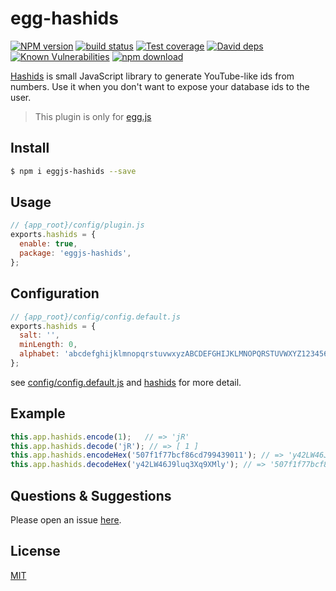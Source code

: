 # egg-hashids

[![NPM version][npm-image]][npm-url]
[![build status][travis-image]][travis-url]
[![Test coverage][codecov-image]][codecov-url]
[![David deps][david-image]][david-url]
[![Known Vulnerabilities][snyk-image]][snyk-url]
[![npm download][download-image]][download-url]

[npm-image]: https://img.shields.io/npm/v/eggjs-hashids.svg?style=flat-square
[npm-url]: https://npmjs.org/package/eggjs-hashids
[travis-image]: https://img.shields.io/travis/weihongyu12/egg-hashids.svg?style=flat-square
[travis-url]: https://travis-ci.org/weihongyu12/egg-hashids
[codecov-image]: https://img.shields.io/codecov/c/github/weihongyu12/egg-hashids.svg?style=flat-square
[codecov-url]: https://codecov.io/github/weihongyu12/egg-hashids?branch=master
[david-image]: https://img.shields.io/david/weihongyu12/egg-hashids.svg?style=flat-square
[david-url]: https://david-dm.org/weihongyu12/egg-hashids
[snyk-image]: https://snyk.io/test/npm/eggjs-hashids/badge.svg?style=flat-square
[snyk-url]: https://snyk.io/test/npm/eggjs-hashids
[download-image]: https://img.shields.io/npm/dm/eggjs-hashids.svg?style=flat-square
[download-url]: https://npmjs.org/package/eggjs-hashids

[Hashids](https://www.npmjs.com/package/hashids) is small JavaScript library to generate YouTube-like ids from numbers. Use it when you don't want to expose your database ids to the user.

> This plugin is only for [egg.js](https://eggjs.org/)

## Install

```bash
$ npm i eggjs-hashids --save
```

## Usage

```js
// {app_root}/config/plugin.js
exports.hashids = {
  enable: true,
  package: 'eggjs-hashids',
};
```

## Configuration

```javascript
// {app_root}/config/config.default.js
exports.hashids = {
  salt: '',
  minLength: 0,
  alphabet: 'abcdefghijklmnopqrstuvwxyzABCDEFGHIJKLMNOPQRSTUVWXYZ1234567890',
};
```

see [config/config.default.js](config/config.default.js) and [hashids](https://www.npmjs.com/package/hashids) for more detail.

## Example

```javascript
this.app.hashids.encode(1);   // => 'jR'
this.app.hashids.decode('jR'); // => [ 1 ]
this.app.hashids.encodeHex('507f1f77bcf86cd799439011'); // => 'y42LW46J9luq3Xq9XMly'
this.app.hashids.decodeHex('y42LW46J9luq3Xq9XMly'); // => '507f1f77bcf86cd799439011'
```

## Questions & Suggestions

Please open an issue [here](https://github.com/weihongyu12/egg-hashids/issues).

## License

[MIT](LICENSE)
